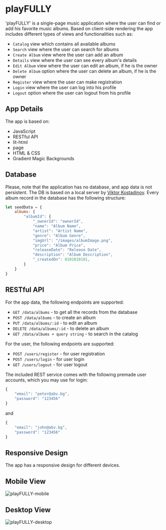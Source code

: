 # playFULLY

'playFULLY' is a single-page music application where the user can find or add his favorite music albums. Based on client-side rendering the app includes different types of views and functionalities such as:

- `Catalog` view which contains all available albums
- `Search` view where the user can search for albums
- `Create Album` view where the user can add an album
- `Details` view where the user can see every album's details
- `Edit Album` view where the user can edit an album, if he is the owner
- `Delete Album` option where the user can delete an album, if he is the owner
- `Register` view where the user can make registration
- `Login` view where the user can log into his profile
- `Logout` option where the user can logout from his profile

## App Details

The app is based on:

- JavaScript
- RESTful API
- lit-html
- page
- HTML & CSS
- Gradient Magic Backgrounds

## Database

Please, note that the application has no database, and app data is not persistent. The DB is based on a local server by [Viktor Kostadinov](https://github.com/viktorpts). Every album record in the database has the following structure:

```javascript
let seedData = {
    albums: {
        "albumId": {
            "_ownerId": "ownerId",
            "name": "Album Name",
            "artist": "Artist Name",
            "genre": "Album Genre",
            "imgUrl": "/images/albumImage.png",
            "price": "Album Price",
            "releaseDate": "Release Date",
            "description": "Album Description",
            "_createdOn": 0101010101,
        }
    }
}
```

## RESTful API

For the app data, the following endpoints are supported:

- `GET /data/albums` - to get all the records from the database
- `POST /data/albums` - to create an album
- `PUT /data/albums/:id` - to edit an album
- `DELETE /data/albums/:id` - to delete an album
- `GET /data/albums + query string` - to search in the catalog

For the user, the following endpoints are supported:

- `POST /users/register` - for user registration
- `POST /users/login` - for user login
- `GET /users/logout` - for user logout

The included REST service comes with the following premade user accounts, which you may use for login:

```javascript
{
    "email": "peter@abv.bg",
    "password": "123456" 
}
```

and

```javascript
{
    "email": "john@abv.bg",
    "password": "123456" 
}
```

## Responsive Design

The app has a responsive design for different devices.

## Mobile View

![playFULLY-mobile](https://github.com/yopopova/playFULLY/assets/59256039/9bdd3446-0e32-4f7b-838c-686066c79206)

## Desktop View

![playFULLY-desktop](https://github.com/yopopova/playFULLY/assets/59256039/37e464a4-bead-4536-836e-6a24456cfe83)